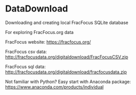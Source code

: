 # DataDownload
Downloading and creating local FracFocus SQLite database

For exploring FracFocus.org data

FracFocus website: https://fracfocus.org/

FracFocus csv data: http://fracfocusdata.org/digitaldownload/FracFocusCSV.zip

FracFocus sql data: http://fracfocusdata.org/digitaldownload/fracfocusdata.zip

Not familiar with Python? Easy start with Anaconda package: https://www.anaconda.com/products/individual
